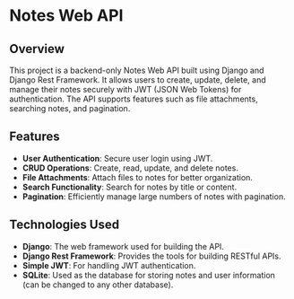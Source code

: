 # Notes Web API

## Overview

This project is a backend-only Notes Web API built using Django and Django Rest Framework. It allows users to create, update, delete, and manage their notes securely with JWT (JSON Web Tokens) for authentication. The API supports features such as file attachments, searching notes, and pagination.

## Features

- **User Authentication**: Secure user login using JWT.
- **CRUD Operations**: Create, read, update, and delete notes.
- **File Attachments**: Attach files to notes for better organization.
- **Search Functionality**: Search for notes by title or content.
- **Pagination**: Efficiently manage large numbers of notes with pagination.

## Technologies Used

- **Django**: The web framework used for building the API.
- **Django Rest Framework**: Provides the tools for building RESTful APIs.
- **Simple JWT**: For handling JWT authentication.
- **SQLite**: Used as the database for storing notes and user information (can be changed to any other database).

